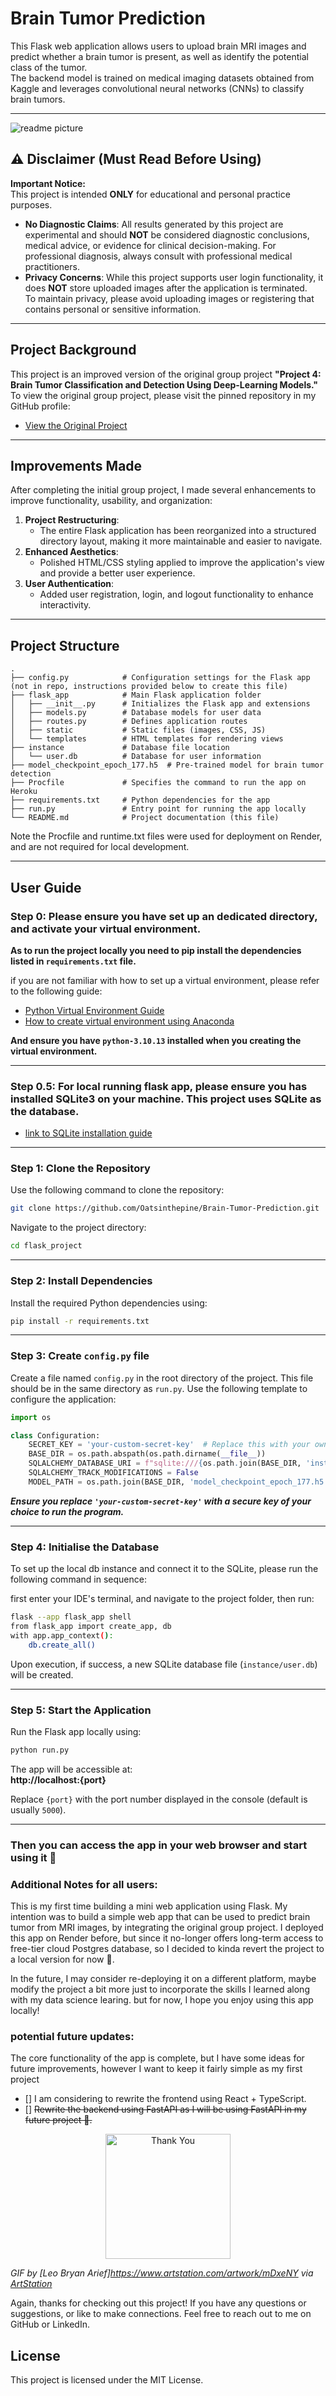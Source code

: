 # Brain Tumor Prediction

This Flask web application allows users to upload brain MRI images and predict whether a brain tumor is present, as well as identify the potential class of the tumor.  
The backend model is trained on medical imaging datasets obtained from Kaggle and leverages convolutional neural networks (CNNs) to classify brain tumors.

---

![readme picture](flask_app/static/pictures/readme_bg.jpeg)

## ⚠️ Disclaimer (Must Read Before Using)

**Important Notice:**  
This project is intended **ONLY** for educational and personal practice purposes.  

- **No Diagnostic Claims**: All results generated by this project are experimental and should **NOT** be considered diagnostic conclusions, medical advice, or evidence for clinical decision-making. For professional diagnosis, always consult with professional medical practitioners.  
- **Privacy Concerns**: While this project supports user login functionality, it does **NOT** store uploaded images after the application is terminated.  
  To maintain privacy, please avoid uploading images or registering that contains personal or sensitive information.

---

## Project Background

This project is an improved version of the original group project **"Project 4: Brain Tumor Classification and Detection Using Deep-Learning Models."**  
To view the original group project, please visit the pinned repository in my GitHub profile:  
- [View the Original Project](https://github.com/Oatsinthepine/Project4)  

---

## Improvements Made

After completing the initial group project, I made several enhancements to improve functionality, usability, and organization:  

1. **Project Restructuring**:  
   - The entire Flask application has been reorganized into a structured directory layout, making it more maintainable and easier to navigate.  
2. **Enhanced Aesthetics**:  
   - Polished HTML/CSS styling applied to improve the application's view and provide a better user experience.  
3. **User Authentication**:  
   - Added user registration, login, and logout functionality to enhance interactivity.

---

## Project Structure

```plaintext
.
├── config.py            # Configuration settings for the Flask app (not in repo, instructions provided below to create this file)
├── flask_app            # Main Flask application folder
│   ├── __init__.py      # Initializes the Flask app and extensions
│   ├── models.py        # Database models for user data
│   ├── routes.py        # Defines application routes
│   ├── static           # Static files (images, CSS, JS)
│   └── templates        # HTML templates for rendering views
├── instance             # Database file location
│   └── user.db          # Database for user information
├── model_checkpoint_epoch_177.h5  # Pre-trained model for brain tumor detection
├── Procfile             # Specifies the command to run the app on Heroku
├── requirements.txt     # Python dependencies for the app
├── run.py               # Entry point for running the app locally
└── README.md            # Project documentation (this file)
```

Note the Procfile and runtime.txt files were used for deployment on Render, and are not required for local development. 


---

## **User Guide**

### Step 0: Please ensure you have set up an dedicated directory, and activate your virtual environment. 

**As to run the project locally you need to pip install the dependencies listed in `requirements.txt` file.**

if you are not familiar with how to set up a virtual environment, please refer to the following guide:
- [Python Virtual Environment Guide](https://docs.python.org/3/tutorial/venv.html)
- [How to create virtual environment using Anaconda](https://docs.anaconda.com/anaconda/user-guide/tasks/manage-environments/)

**And ensure you have `python-3.10.13` installed when you creating the virtual environment.**

---

### Step 0.5: For local running flask app, please ensure you has installed SQLite3 on your machine. This project uses SQLite as the database.
- [link to SQLite installation guide](https://sqlite.org/)

---

### Step 1: Clone the Repository

Use the following command to clone the repository:  

```bash
git clone https://github.com/Oatsinthepine/Brain-Tumor-Prediction.git
```

Navigate to the project directory:  

```bash
cd flask_project
```

---

### Step 2: Install Dependencies

Install the required Python dependencies using:  

```bash
pip install -r requirements.txt
```

---

### Step 3: Create `config.py` file

Create a file named `config.py` in the root directory of the project. This file should be in the same directory as `run.py`.
Use the following template to configure the application:  

```python
import os

class Configuration:
    SECRET_KEY = 'your-custom-secret-key'  # Replace this with your own secret key in string format
    BASE_DIR = os.path.abspath(os.path.dirname(__file__))
    SQLALCHEMY_DATABASE_URI = f"sqlite:///{os.path.join(BASE_DIR, 'instance', 'user.db')}"
    SQLALCHEMY_TRACK_MODIFICATIONS = False
    MODEL_PATH = os.path.join(BASE_DIR, 'model_checkpoint_epoch_177.h5')
```

**_Ensure you replace `'your-custom-secret-key'` with a secure key of your choice to run the program._**

---

### Step 4: Initialise the Database

To set up the local db instance and connect it to the SQLite, please run the following command in sequence:

first enter your IDE's terminal, and navigate to the project folder, then run:

``` bash
flask --app flask_app shell
from flask_app import create_app, db
with app.app_context():
    db.create_all()
```

Upon execution, if success, a new SQLite database file (`instance/user.db`) will be created.

---

### Step 5: Start the Application

Run the Flask app locally using:

```bash
python run.py
```

The app will be accessible at:  
**http://localhost:{port}**

Replace `{port}` with the port number displayed in the console (default is usually `5000`).

---

### Then you can access the app in your web browser and start using it 🎉

### Additional Notes for all users:
This is my first time building a mini web application using Flask. My intention was to build a simple web app that can be used to predict brain tumor from MRI images,
by integrating the original group project. I deployed this app on Render before, but since it no-longer offers long-term access to free-tier cloud Postgres database, 
so I decided to kinda revert the project to a local version for now 🥲. 

In the future, I may consider re-deploying it on a different platform, maybe modify the project a bit more just to incorporate the skills I learned along with my data science learing.
but for now, I hope you enjoy using this app locally!

### potential future updates:
The core functionality of the app is complete, but I have some ideas for future improvements, however I want to keep it fairly simple as my first project
- [] I am considering to rewrite the frontend using React + TypeScript.
- [] ~~Rewrite the backend using FastAPI as I will be using FastAPI in my future project 🫠.~~


<p align="center">
  <img src="thankyou.gif" width="200" alt="Thank You">
</p>

*GIF by [Leo Bryan Arief]https://www.artstation.com/artwork/mDxeNY via [ArtStation](https://www.artstation.com/)*


Again, thanks for checking out this project! If you have any questions or suggestions, or like to make connections. Feel free to reach out to me on GitHub or LinkedIn.


## License
This project is licensed under the MIT License.



